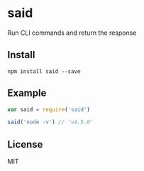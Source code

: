 # said
Run CLI commands and return the response

## Install
```
npm install said --save
```

## Example
```js
var said = require('said')

said('node -v') // 'v4.5.0'
```

## License
MIT
